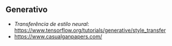 
## Generativo

* *Transferência de estilo neural*: https://www.tensorflow.org/tutorials/generative/style_transfer
* https://www.casualganpapers.com/